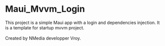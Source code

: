 # Maui_Mvvm_Login
This project is a simple Maui app with a login and dependencies injection.
It is a template for startup mvvm project.<br/><br/>
Created by NMedia developper Vroy.

